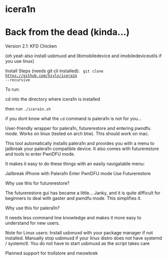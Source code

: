 # icera1n
# Back from the dead (kinda...)
Version 2.1: KFD Chicken

(oh yeah also install usbmuxd and libimobiledevice and imobiledeviceutils if you use linux)

Install Steps (needs git cli installed):
<code> git clone https://github.com/hiylx/icera1n --recursive </code>

To run:

cd into the directory where icera1n is installed

then run <code>./icera1n.sh</code>

if you dont know what the <code>cd</code> command is palera1n is not for you...

User-friendly wrapper for palera1n, futurerestore and entering pwndfu mode.
Works on linux (tested on arch btw). This should work on mac.

This tool automatically installs palera1n and provides you with a
menu to jailbreak your palera1n compatible device. It also comes
with futurerestore and tools to enter PwnDFU mode.

It makes it easy to do these things with an easily navigatable menu:

Jailbreak iPhone with Palera1n
Enter PwnDFU mode
Use Futurerestore

Why use this for futurerestore?

The futurerestore gui has became a little... Janky, and it is quite difficult for beginners to deal with gaster and pwndfu mode. This simplifies it.

Why use this for palera1n?

It needs less command line knowledge and makes it more easy to understand for new users.


Note for Linux users: Install usbmuxd with your package manager if not installed. Manually stop usbmuxd if your linux distro does not have systemd / systemctl. You do not have to start usbmuxd as the script takes care

Planned support for trollstore and meowbrek
